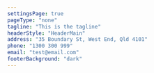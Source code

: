 ```yaml
---
settingsPage: true
pageType: "none"
tagline: "This is the tagline"
headerStyle: "HeaderMain"
address: "35 Boundary St, West End, Qld 4101"
phone: "1300 300 999"
email: "test@email.com"
footerBackground: "dark"
---
```


